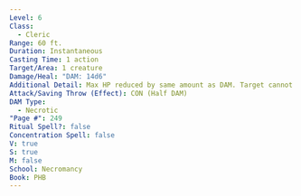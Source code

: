 ```yaml
---
Level: 6
Class:
  - Cleric
Range: 60 ft.
Duration: Instantaneous
Casting Time: 1 action
Target/Area: 1 creature
Damage/Heal: "DAM: 14d6"
Additional Detail: Max HP reduced by same amount as DAM. Target cannot fall below 1 HP.
Attack/Saving Throw (Effect): CON (Half DAM)
DAM Type:
  - Necrotic
"Page #": 249
Ritual Spell?: false
Concentration Spell: false
V: true
S: true
M: false
School: Necromancy
Book: PHB
---
```

